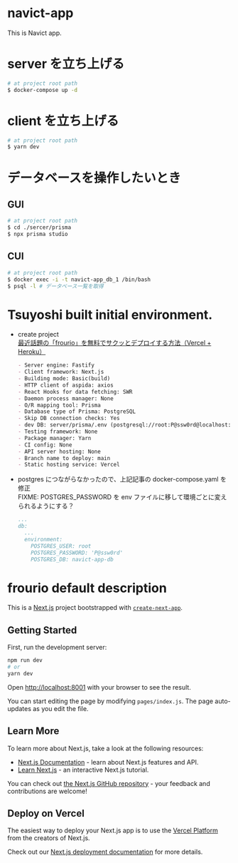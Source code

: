 # navict-app

This is Navict app.

# server を立ち上げる

```bash
# at project root path
$ docker-compose up -d
```

# client を立ち上げる

```bash
# at project root path
$ yarn dev
```

# データベースを操作したいとき

## GUI

```bash
# at project root path
$ cd ./sercer/prisma
$ npx prisma studio
```

## CUI

```bash
# at project root path
$ docker exec -i -t navict-app_db_1 /bin/bash
$ psql -l # データベース一覧を取得
```

# Tsuyoshi built initial environment.

- create project\
  [最近話題の「frourio」を無料でサクッとデプロイする方法（Vercel + Heroku）](https://zenn.dev/jun1123/articles/deploy-frourio)
  ```md
  - Server engine: Fastify
  - Client framework: Next.js
  - Building mode: Basic(build)
  - HTTP client of aspida: axios
  - React Hooks for data fetching: SWR
  - Daemon process manager: None
  - O/R mapping tool: Prisma
  - Database type of Prisma: PostgreSQL
  - Skip DB connection checks: Yes
  - dev DB: server/prisma/.env (postgresql://root:P@ssw0rd@localhost:5432/navict-app-db)
  - Testing framework: None
  - Package manager: Yarn
  - CI config: None
  - API server hosting: None
  - Branch name to deploy: main
  - Static hosting service: Vercel
  ```
- postgres につながらなかったので、上記記事の docker-compose.yaml を修正\
  FIXME: POSTGRES_PASSWORD を env ファイルに移して環境ごとに変えられるようにする？
  ```yaml
  ...
  db:
    ...
    environment:
      POSTGRES_USER: root
      POSTGRES_PASSWORD: 'P@ssw0rd'
      POSTGRES_DB: navict-app-db
  ```

# frourio default description

This is a [Next.js](https://nextjs.org/) project bootstrapped with [`create-next-app`](https://github.com/vercel/next.js/tree/canary/packages/create-next-app).

## Getting Started

First, run the development server:

```bash
npm run dev
# or
yarn dev
```

Open [http://localhost:8001](http://localhost:8001) with your browser to see the result.

You can start editing the page by modifying `pages/index.js`. The page auto-updates as you edit the file.

## Learn More

To learn more about Next.js, take a look at the following resources:

- [Next.js Documentation](https://nextjs.org/docs) - learn about Next.js features and API.
- [Learn Next.js](https://nextjs.org/learn) - an interactive Next.js tutorial.

You can check out [the Next.js GitHub repository](https://github.com/vercel/next.js/) - your feedback and contributions are welcome!

## Deploy on Vercel

The easiest way to deploy your Next.js app is to use the [Vercel Platform](https://vercel.com/import?utm_medium=default-template&filter=next.js&utm_source=create-next-app&utm_campaign=create-next-app-readme) from the creators of Next.js.

Check out our [Next.js deployment documentation](https://nextjs.org/docs/deployment) for more details.
